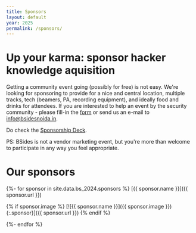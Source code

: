 ```yaml
---
title: Sponsors
layout: default
year: 2025
permalink: /sponsors/
---
```

# Up your karma: sponsor hacker knowledge aquisition
Getting a community event going (possibly for free) is not easy. We're looking for sponsoring to provide for a nice and central location, multiple tracks, tech (beamers, PA, recording equipment), and ideally food and drinks for attendees. If you are interested to help an event by the security community - please fill-in the [form](#) or send us an e-mail to [info@bsidesnoida.in](mailto:info@bsidesnoida.in). 

Do check the [Sponsorship Deck](https://bsidesnoida.in/sponsor_us/).

PS: BSides is not a vendor marketing event, but you're more
than welcome to participate in any way you feel appropriate.


# Our sponsors

{%- for sponsor in site.data.bs_2024.sponsors %}
[{{ sponsor.name }}]({{ sponsor.url }})

{% if sponsor.image %}
[![{{ sponsor.name }}]({{ sponsor.image }}){:.sponsor}]({{ sponsor.url }})
{% endif %}

{%- endfor %}
